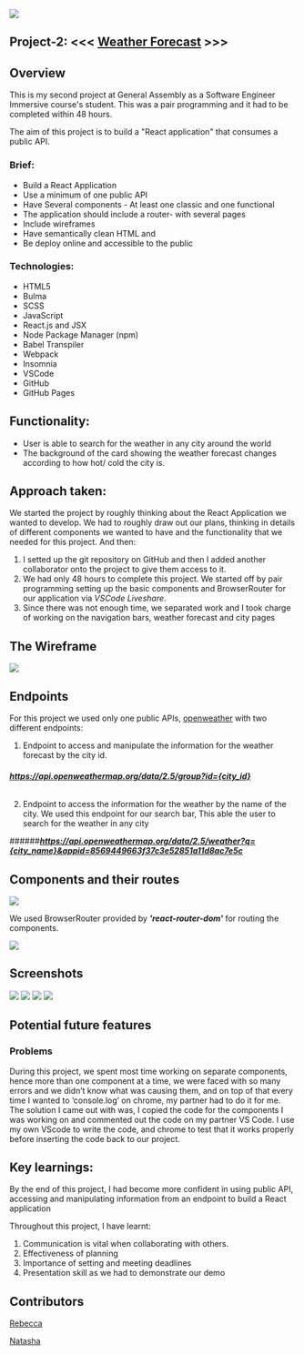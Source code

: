 ![](https://ga-dash.s3.amazonaws.com/production/assets/logo-9f88ae6c9c3871690e33280fcf557f33.png)

## Project-2: <<< [Weather Forecast](https://rebeccaacioadea.github.io/project-2) >>>

## Overview 
This is my second project at General Assembly as a Software Engineer Immersive course's student. This was a pair programming and it had to be completed within 48 hours.

The aim of this project is to build a "React application" that consumes a public API.

### Brief:

* Build a React Application
* Use a minimum of one public API
* Have Several components - At least one classic and one functional
* The application should include a router- with several pages
* Include wireframes 
* Have semantically clean HTML and 
* Be deploy online and accessible to the public

### Technologies:

* HTML5
* Bulma
* SCSS
* JavaScript
* React.js and JSX 
* Node Package Manager (npm)
* Babel Transpiler
* Webpack
* Insomnia
* VSCode
* GitHub 
* GitHub Pages


## Functionality: 
* User is able to search for the weather in any city around the world
* The background of the card showing the weather forecast changes according to how hot/ cold the city is. 

## Approach taken:
We started the project by roughly thinking about the React Application we wanted to develop. 
We had to roughly draw out our plans, thinking in details of different components we wanted to have and the functionality that we needed for this project. And then:

1. I setted up the git repository on GitHub and then I added another collaborator onto the project to give them access to it. 
2. We had only 48 hours to complete this project. We started off by pair programming setting up the basic components and BrowserRouter for our application via *VSCode Liveshare*. 
3. Since there was not enough time, we separated work and I took charge of working on the navigation bars, weather forecast and city pages


## The Wireframe
![](https://i.imgur.com/h56OKdSl.png)

## Endpoints
For this project we used only one public APIs, [openweather](https://openweathermap.org/api) with two different endpoints:

1. Endpoint to access and manipulate the information for the weather forecast by the city id.

###### ***https://api.openweathermap.org/data/2.5/group?id={city_id}***

2. Endpoint to access the information for the weather by the name of the city. We used this endpoint for our search bar, This able the user to search for the weather in any city

######***https://api.openweathermap.org/data/2.5/weather?q={city_name}&appid=8569449663f37c3e52851a11d8ac7e5c***



## Components and their routes
![](https://i.imgur.com/OoaOJifm.png)

We used BrowserRouter provided by ***'react-router-dom'*** for routing the components.


![](https://i.imgur.com/w3O6MFyl.png)

## Screenshots

![](https://i.imgur.com/Jvp7HS7l.png)
![](https://i.imgur.com/sstJRRUm.png)
![](https://i.imgur.com/DUnvAiJm.png)
![](https://i.imgur.com/xkBi8RPm.png)
## Potential future features

### Problems 
During this project, we spent most time working on separate components, hence more than one component at a time, we were faced with so many errors and we didn’t know what was causing them, and on top of that every time I wanted to ‘console.log’ on chrome, my partner had to do it for me. The solution I came out with was, I copied the code for the components I was working on and commented out the code on my partner VS Code.  I use my own VScode to write the code, and chrome to test that it works properly before inserting the code back to our project. 

## Key learnings:
By the end of this project, I had become more confident in using public API, accessing and manipulating information from an endpoint to build a React application

Throughout this project, I have learnt:

1. Communication is vital when collaborating with others. 
2. Effectiveness of planning 
3. Importance of setting and meeting deadlines
4. Presentation skill as we had to demonstrate our demo



## Contributors

[Rebecca](https://github.com/rebeccaacioadea)

[Natasha](https://github.com/lechmere)
